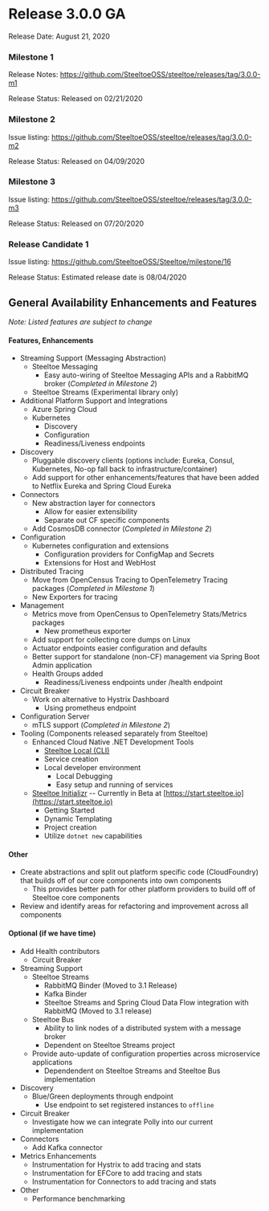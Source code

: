 # Release 3.0.0 GA
Release Date: August 21, 2020 

### Milestone 1 
Release Notes: https://github.com/SteeltoeOSS/steeltoe/releases/tag/3.0.0-m1

Release Status: Released on 02/21/2020

### Milestone 2
Issue listing: https://github.com/SteeltoeOSS/steeltoe/releases/tag/3.0.0-m2

Release Status: Released on 04/09/2020

### Milestone 3
Issue listing: https://github.com/SteeltoeOSS/steeltoe/releases/tag/3.0.0-m3

Release Status: Released on 07/20/2020

### Release Candidate 1
Issue listing: https://github.com/SteeltoeOSS/Steeltoe/milestone/16

Release Status: Estimated release date is 08/04/2020

## General Availability Enhancements and Features
*Note: Listed features are subject to change*

#### Features, Enhancements
* Streaming Support (Messaging Abstraction)
   * Steeltoe Messaging
      * Easy auto-wiring of Steeltoe Messaging APIs and a RabbitMQ broker (*Completed in Milestone 2*)
   * Steeltoe Streams (Experimental library only)
* Additional Platform Support and Integrations
   * Azure Spring Cloud 
   * Kubernetes
      * Discovery
      * Configuration
      * Readiness/Liveness endpoints
* Discovery 
  * Pluggable discovery clients (options include: Eureka, Consul, Kubernetes, No-op fall back to infrastructure/container)
  * Add support for other enhancements/features that have been added to Netflix Eureka and Spring Cloud Eureka
* Connectors
   * New abstraction layer for connectors
       * Allow for easier extensibility
       * Separate out CF specific components
   * Add CosmosDB connector (*Completed in Milestone 2*)
* Configuration 
   * Kubernetes configuration and extensions
       * Configuration providers for ConfigMap and Secrets
       * Extensions for Host and WebHost
* Distributed Tracing 
   * Move from OpenCensus Tracing to OpenTelemetry Tracing packages (*Completed in Milestone 1*)
   * New Exporters for tracing 
* Management
   * Metrics move from OpenCensus to OpenTelemetry Stats/Metrics packages
       * New prometheus exporter
   * Add support for collecting core dumps on Linux
   * Actuator endpoints easier configuration and defaults
   * Better support for standalone (non-CF) management via Spring Boot Admin application
   * Health Groups added
      * Readiness/Liveness endpoints under /health endpoint
* Circuit Breaker
   * Work on alternative to Hystrix Dashboard 
      * Using prometheus endpoint
* Configuration Server
   * mTLS support (*Completed in Milestone 2*)
* Tooling (Components released separately from Steeltoe)
   * Enhanced Cloud Native .NET Development Tools
      * [Steeltoe Local (CLI)](https://github.com/SteeltoeOSS/Tooling)
      * Service creation
      * Local developer environment
         * Local Debugging
         * Easy setup and running of services
   * [Steeltoe Initializr](https://github.com/SteeltoeOSS/initializr) -- Currently in Beta at [https://start.steeltoe.io](https://start.steeltoe.io)
      * Getting Started
      * Dynamic Templating
      * Project creation
      * Utilize `dotnet new` capabilities 

#### Other
* Create abstractions and split out platform specific code (CloudFoundry) that builds off of our core components into own components
   * This provides better path for other platform providers to build off of Steeltoe core components 
* Review and identify areas for refactoring and improvement across all components

#### Optional (if we have time)
* Add Health contributors
   * Circuit Breaker
* Streaming Support
   * Steeltoe Streams
      * RabbitMQ Binder (Moved to 3.1 Release)
      * Kafka Binder
      * Steeltoe Streams and Spring Cloud Data Flow integration with RabbitMQ (Moved to 3.1 release)
   * Steeltoe Bus
      * Ability to link nodes of a distributed system with a message broker
      * Dependent on Steeltoe Streams project
   * Provide auto-update of configuration properties across microservice applications
      * Dependendent on Steeltoe Streams and Steeltoe Bus implementation 
* Discovery
   * Blue/Green deployments through endpoint
      * Use endpoint to set registered instances to `offline`
* Circuit Breaker
   * Investigate how we can integrate Polly into our current implementation	
* Connectors
   * Add Kafka connector
* Metrics Enhancements
   * Instrumentation for Hystrix to add tracing and stats
   * Instrumentation for EFCore to add tracing and stats
   * Instrumentation for Connectors to add tracing and stats
* Other
   * Performance benchmarking
